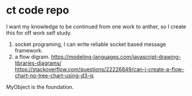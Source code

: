 # ct code repo
I want my knowledge to be continued from one work to anther, so I create this for off work self study.
1. socket programing, I can write reliable socket based message framework.
2. a flow digram.
https://modeling-languages.com/javascript-drawing-libraries-diagrams/
https://stackoverflow.com/questions/22226849/can-i-create-a-flow-chart-no-tree-chart-using-d3-js

MyObject is the foundation.
